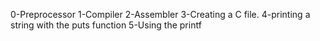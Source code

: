 0-Preprocessor
1-Compiler
2-Assembler
3-Creating a C file.
4-printing a string with the puts function
5-Using the printf
